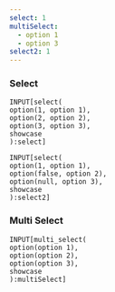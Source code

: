 ```yaml
---
select: 1
multiSelect:
  - option 1
  - option 3
select2: 1
---
```


### Select
```meta-bind
INPUT[select(
option(1, option 1), 
option(2, option 2), 
option(3, option 3), 
showcase
):select]
```

```meta-bind
INPUT[select(
option(1, option 1), 
option(false, option 2), 
option(null, option 3), 
showcase
):select2]
```


### Multi Select
```meta-bind
INPUT[multi_select(
option(option 1), 
option(option 2), 
option(option 3), 
showcase
):multiSelect]

```